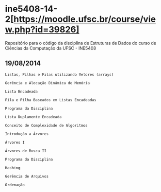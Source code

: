 ine5408-14-2[https://moodle.ufsc.br/course/view.php?id=39826]
============

Repositório para o código da disciplina de Estruturas de Dados do curso de Ciências da Computação da UFSC - INE5408


19/08/2014
-------------------------------------------------------------------------------

    Listas, Pilhas e Filas utilizando Vetores (arrays)

    Gerência e Alocação Dinâmica de Memória

    Lista Encadeada

    Fila e Pilha Baseados em Listas Encadeadas

    Programa da Disciplina

    Lista Duplamente Encadeada

    Conceito de Complexidade de Algoritmos

    Introdução a Árvores

    Árvores I

    Árvores de Busca II

    Programa da Disciplina

    Hashing

    Gerência de Arquivos

    Ordenação
